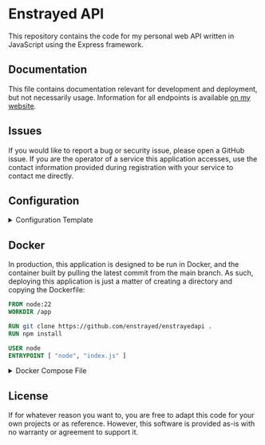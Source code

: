 # Enstrayed API
This repository contains the code for my personal web API written in JavaScript using the Express framework. 

## Documentation
This file contains documentation relevant for development and deployment, but not necessarily usage. Information for all endpoints is available [on my website](https://enstrayed.com/posts/20240409-API-Documentation.html).

## Issues
If you would like to report a bug or security issue, please open a GitHub issue. If you are the operator of a service this application accesses, use the contact information provided during registration with your service to contact me directly.

## Configuration


<details> <summary>Configuration Template</summary>

```json

```

</details>

## Docker
In production, this application is designed to be run in Docker, and the container built by pulling the latest commit from the main branch. As such, deploying this application is just a matter of creating a directory and copying the Dockerfile:

```dockerfile
FROM node:22
WORKDIR /app

RUN git clone https://github.com/enstrayed/enstrayedapi .
RUN npm install

USER node
ENTRYPOINT [ "node", "index.js" ]
```

<details> <summary>Docker Compose File</summary>

```yaml

```

</details>

## License
If for whatever reason you want to, you are free to adapt this code for your own projects or as reference. However, this software is provided as-is with no warranty or agreement to support it. 